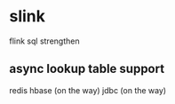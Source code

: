 # slink
flink sql strengthen

## async lookup table support
redis
hbase (on the way)
jdbc (on the way) 